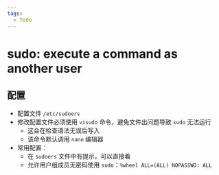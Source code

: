 ```yaml
---
tags:
  - Todo
---
```


# sudo: execute a command as another user

## 配置

* 配置文件 `/etc/sudoers`
* 修改配置文件必须使用 `visudo` 命令，避免文件出问题导致 `sudo` 无法运行
  * 这会在检查语法无误后写入
  * 该命令默认调用 `nano` 编辑器
* 常用配置：
  * 在 `sudoers` 文件中有提示，可以直接看
  * 允许用户组成员无密码使用 `sudo`：`%wheel ALL=(ALL) NOPASSWD: ALL`


